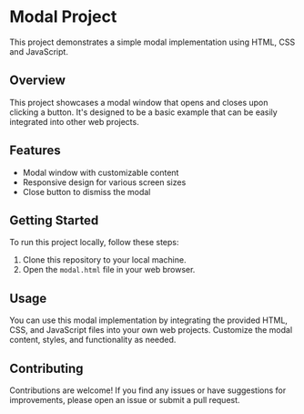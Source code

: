 # Modal Project
This project demonstrates a simple modal implementation using HTML, CSS and JavaScript.

## Overview
This project showcases a modal window that opens and closes upon clicking a button. 
It's designed to be a basic example that can be easily integrated into other web projects.

## Features
- Modal window with customizable content
- Responsive design for various screen sizes
- Close button to dismiss the modal

## Getting Started
To run this project locally, follow these steps:

1. Clone this repository to your local machine.
2. Open the `modal.html` file in your web browser.

## Usage
You can use this modal implementation by integrating the provided HTML, CSS, and JavaScript files into your own web projects. Customize the modal content, styles, and functionality as needed.

## Contributing
Contributions are welcome! If you find any issues or have suggestions for improvements, please open an issue or submit a pull request.
